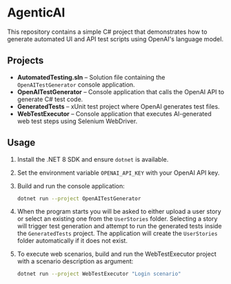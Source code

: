 # AgenticAI

This repository contains a simple C# project that demonstrates how to generate automated UI and API test scripts using OpenAI's language model.

## Projects

- **AutomatedTesting.sln** – Solution file containing the `OpenAITestGenerator` console application.
- **OpenAITestGenerator** – Console application that calls the OpenAI API to generate C# test code.
- **GeneratedTests** – xUnit test project where OpenAI generates test files.
- **WebTestExecutor** – Console application that executes AI-generated web test steps using Selenium WebDriver.

## Usage

1. Install the .NET 8 SDK and ensure `dotnet` is available.
2. Set the environment variable `OPENAI_API_KEY` with your OpenAI API key.
3. Build and run the console application:

   ```bash
   dotnet run --project OpenAITestGenerator
   ```
4. When the program starts you will be asked to either upload a user story or select an existing one from the `UserStories` folder. Selecting a story will trigger test generation and attempt to run the generated tests inside the `GeneratedTests` project. The application will create the `UserStories` folder automatically if it does not exist.
5. To execute web scenarios, build and run the WebTestExecutor project with a scenario description as argument:

   ```bash
   dotnet run --project WebTestExecutor "Login scenario"
   ```
